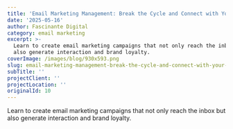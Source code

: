 ```yaml
---
title: 'Email Marketing Management: Break the Cycle and Connect with Your Audience'
date: '2025-05-16'
author: Fascinante Digital
category: email marketing
excerpt: >-
  Learn to create email marketing campaigns that not only reach the inbox but
  also generate interaction and brand loyalty.
coverImage: /images/blog/930x593.png
slug: email-marketing-management-break-the-cycle-and-connect-with-your-audience
subTitle: ''
projectClient: ''
projectLocation: ''
originalId: 10
---
```


Learn to create email marketing campaigns that not only reach the inbox but also generate interaction and brand loyalty.
